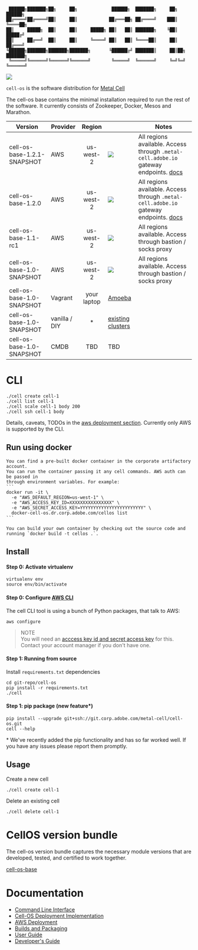 ```
 ██████╗███████╗██╗     ██╗             ██████╗  ███████╗     ██╗    ██████╗ 
██╔════╝██╔════╝██║     ██║            ██╔═══██╗ ██╔════╝    ███║    ╚════██╗
██║     █████╗  ██║     ██║     █████╗ ██║   ██║ ███████╗    ╚██║     █████╔╝
██║     ██╔══╝  ██║     ██║     ╚════╝ ██║   ██║ ╚════██║     ██║    ██╔═══╝ 
╚██████╗███████╗███████╗███████╗       ╚██████╔╝ ███████║     ██║██╗ ███████╗
 ╚═════╝╚══════╝╚══════╝╚══════╝        ╚═════╝  ╚══════╝     ╚═╝╚═╝ ╚══════╝
```

![](https://git.corp.adobe.com/metal-cell/scrub/raw/master/cell-os-demo.gif)

`cell-os` is the software distribution for [Metal Cell](https://git.corp.adobe.com/metal-cell/metal-cell)

The cell-os base contains the minimal installation required to run the rest of the software.
It currently consists of Zookeeper, Docker, Mesos and Marathon.

| Version              | Provider      | Region        |       | Notes |
| -------------------- | ------------- |:-------------:| ----- | ----- |
| cell-os-base-1.2.1-SNAPSHOT | AWS           | us-west-2     | [![](https://s3.amazonaws.com/cloudformation-examples/cloudformation-launch-stack.png)](https://console.aws.amazon.com/cloudformation/home?region=us-west-2#/stacks/new?stackName=cell-os-us-west-2&templateURL=https://s3.amazonaws.com/saasbase-repo/cell-os/deploy/aws/elastic-cell-1.2.1-SNAPSHOT.json) | All regions available. Access through `.metal-cell.adobe.io` gateway endpoints. [docs](docs/aws-button.md)|
| cell-os-base-1.2.0 | AWS           | us-west-2     | [![](https://s3.amazonaws.com/cloudformation-examples/cloudformation-launch-stack.png)](https://console.aws.amazon.com/cloudformation/home?region=us-west-2#/stacks/new?stackName=cell-os-us-west-2&templateURL=https://s3.amazonaws.com/saasbase-repo/cell-os/deploy/aws/elastic-cell-1.2.0.json) | All regions available. Access through `.metal-cell.adobe.io` gateway endpoints. [docs](docs/aws-button.md)|
| cell-os-base-1.1-rc1 | AWS           | us-west-2     | [![](https://s3.amazonaws.com/cloudformation-examples/cloudformation-launch-stack.png)](https://console.aws.amazon.com/cloudformation/home?region=us-west-2#/stacks/new?stackName=cell-os-us-west-2&templateURL=https://s3.amazonaws.com/saasbase-repo/cell-os/deploy/aws/elastic-cell-1.1-rc1.json) | All regions available. Access through bastion / socks proxy|
| cell-os-base-1.0-SNAPSHOT | AWS           | us-west-2     | [![](https://s3.amazonaws.com/cloudformation-examples/cloudformation-launch-stack.png)](https://console.aws.amazon.com/cloudformation/home?region=us-west-2#/stacks/new?stackName=cell-os-us-west-2&templateURL=https://s3.amazonaws.com/saasbase-repo/cell-os/deploy/aws/elastic-cell-1.0-SNAPSHOT.json) | All regions available. Access through bastion / socks proxy|
| cell-os-base-1.0-SNAPSHOT | Vagrant       | your laptop   | [Amoeba](https://git.corp.adobe.com/metal-cell/amoeba) ||
| cell-os-base-1.0-SNAPSHOT | vanilla / DIY | *             | [existing clusters](https://git.corp.adobe.com/metal-cell/clusters)    ||
| cell-os-base-1.0-SNAPSHOT | CMDB          | TBD           | TBD ||


# CLI

    ./cell create cell-1
    ./cell list cell-1
    ./cell scale cell-1 body 200
    ./cell ssh cell-1 body

Details, caveats, TODOs in the [aws deployment section](deploy/aws/README.md).
Currently only AWS is supported by the CLI.

## Run using docker
    You can find a pre-built docker container in the corporate artifactory account.
    You can run the container passing it any cell commands. AWS auth can be passed in
    through environment variables. For example:
    ```
    docker run -it \
      -e "AWS_DEFAULT_REGION=us-west-1" \
      -e "AWS_ACCESS_KEY_ID=XXXXXXXXXXXXXXXX" \
      -e "AWS_SECRET_ACCESS_KEY=YYYYYYYYYYYYYYYYYYYYYYYY" \
      docker-cell-os.dr.corp.adobe.com/cellos list
    ```

    You can build your own container by checking out the source code and running `docker build -t cellos .`.

## Install

#### **Step 0**: Activate virtualenv

    virtualenv env
    source env/bin/activate

#### **Step 0**: Configure [AWS CLI](http://aws.amazon.com/cli/)
The cell CLI tool is using a bunch of Python packages, that talk to AWS:

    aws configure

> NOTE  
You will need an [acccess key id and secret access key](http://docs.aws.amazon.com/AWSSimpleQueueService/latest/SQSGettingStartedGuide/AWSCredentials.html) for this. 
Contact your account manager if you don't have one.

#### **Step 1**: Running from source

Install `requirements.txt` dependencies

    cd git-repo/cell-os
    pip install -r requirements.txt
    ./cell

#### **Step 1**: pip package (new feature*)

    pip install --upgrade git+ssh://git.corp.adobe.com/metal-cell/cell-os.git
    cell --help

 \* We've recently added the pip functionality and has so far worked well. If you have any issues
please report them promptly. 


## Usage

Create a new cell
    
    ./cell create cell-1

Delete an existing cell

    ./cell delete cell-1

# CellOS version bundle

The cell-os version bundle captures the necessary module versions that are developed,
tested, and certified to work together.

[cell-os-base](cell-os-base.yaml)

# Documentation

* [Command Line Interface](docs/cli.md)
* [Cell-OS Deployment Implementation](docs/deployment-implementation.md)
* [AWS Deployment](docs/deployment-aws.md)
* [Builds and Packaging](docs/packaging.md)
* [User Guide](docs/userguide.md)
* [Developer's Guide](docs/development.md)
